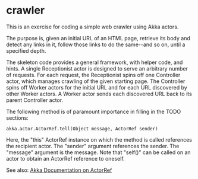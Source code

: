 # crawler

This is an exercise for coding a simple web crawler using Akka actors.

The purpose is, given an initial URL of an HTML page, retrieve its body and detect any links in it, follow those links to do the same--and so on, until a specified depth.

The skeleton code provides a general framework, with helper code, and hints. A single Receptionist actor is designed to serve an arbitrary number of requests. For each request, the Receptionist spins off one Controller actor, which manages crawling of the given starting page. The Controller spins off Worker actors for the initial URL and for each URL discovered by other Worker actors. A Worker actor sends each discovered URL back to its parent Controller actor.

The following method is of paramount importance in filling in the TODO sections:

```akka.actor.ActorRef.tell(Object message, ActorRef sender)```

Here, the "this" ActorRef instance on which the method is called references the recipient actor. The "sender" argument references the sender. The "message" argument is the message. Note that "self()" can be called on an actor to obtain an ActorRef reference to oneself.

See also: [Akka Documentation on ActorRef](http://doc.akka.io/api/akka/2.5/akka/actor/ActorRef.html)
